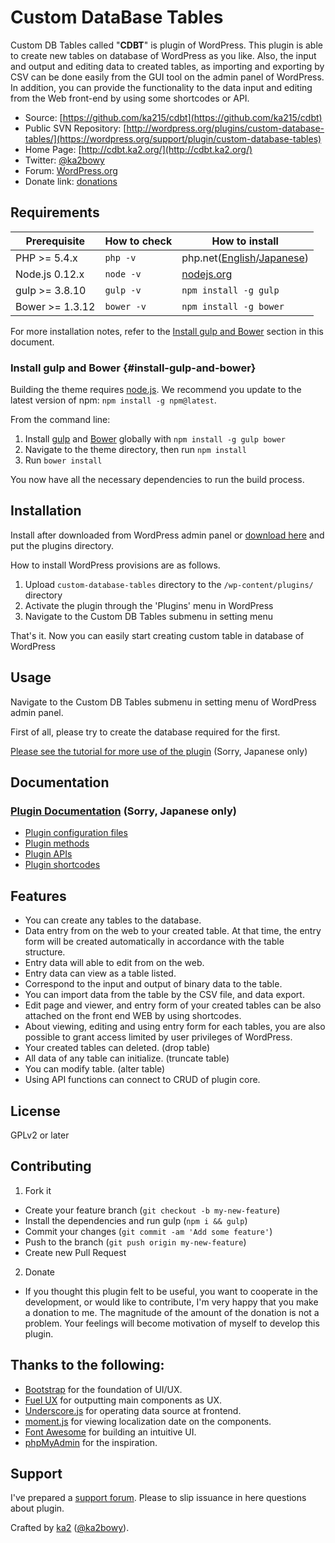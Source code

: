 # Custom DataBase Tables

Custom DB Tables called "__CDBT__" is plugin of WordPress. This plugin is able to create new tables on database of WordPress as you like. Also, the input and output and editing data to created tables, as importing and exporting by CSV can be done easily from the GUI tool on the admin panel of WordPress. In addition, you can provide the functionality to the data input and editing from the Web front-end by using some shortcodes or API.

* Source: [https://github.com/ka215/cdbt](https://github.com/ka215/cdbt)
* Public SVN Repository: [http://wordpress.org/plugins/custom-database-tables/](https://wordpress.org/support/plugin/custom-database-tables)
* Home Page: [http://cdbt.ka2.org/](http://cdbt.ka2.org/)
* Twitter: [@ka2bowy](https://twitter.com/ka2bowy)
* Forum: [WordPress.org](https://wordpress.org/support/plugin/custom-database-tables)
* Donate link: [donations](https://www.paypal.com/cgi-bin/webscr?cmd=_donations&business=2YZY4HWYSWEWG&lc=en_US&currency_code=USD&item_name=)

## Requirements

| Prerequisite    | How to check | How to install
| --------------- | ------------ | ------------- |
| PHP >= 5.4.x    | `php -v`     | php.net([English](http://php.net/manual/en/install.php)/[Japanese](http://php.net/manual/ja/install.php)) |
| Node.js 0.12.x  | `node -v`    | [nodejs.org](http://nodejs.org/) |
| gulp >= 3.8.10  | `gulp -v`    | `npm install -g gulp` |
| Bower >= 1.3.12 | `bower -v`   | `npm install -g bower` |

For more installation notes, refer to the [Install gulp and Bower](#install-gulp-and-bower) section in this document.

### Install gulp and Bower {#install-gulp-and-bower}

Building the theme requires [node.js](http://nodejs.org/download/). We recommend you update to the latest version of npm: `npm install -g npm@latest`.

From the command line:

1. Install [gulp](http://gulpjs.com) and [Bower](http://bower.io/) globally with `npm install -g gulp bower`
2. Navigate to the theme directory, then run `npm install`
3. Run `bower install`

You now have all the necessary dependencies to run the build process.

## Installation

Install after downloaded from WordPress admin panel or [download here](https://github.com/ka215/cdbt) and put the plugins directory.

How to install WordPress provisions are as follows.

1. Upload `custom-database-tables` directory to the `/wp-content/plugins/` directory
2. Activate the plugin through the 'Plugins' menu in WordPress
3. Navigate to the Custom DB Tables submenu in setting menu

That's it. Now you can easily start creating custom table in database of WordPress

## Usage

Navigate to the Custom DB Tables submenu in setting menu of WordPress admin panel.

First of all, please try to create the database required for the first.

[Please see the tutorial for more use of the plugin](http://ka2.org/cdbt/tutorials/) (Sorry, Japanese only)

## Documentation

### [Plugin Documentation](http://ka2.org/cdbt/documentation/) (Sorry, Japanese only)

* [Plugin configuration files](http://ka2.org/cdbt/documentation/plugin-files/)
* [Plugin methods](http://ka2.org/cdbt/documentation/methods/)
* [Plugin APIs](http://ka2.org/cdbt/documentation/apis/)
* [Plugin shortcodes](http://ka2.org/cdbt/documentation/shortcodes/)

## Features

* You can create any tables to the database.
* Data entry from on the web to your created table. At that time, the entry form will be created automatically in accordance with the table structure.
* Entry data will able to edit from on the web.
* Entry data can view as a table listed.
* Correspond to the input and output of binary data to the table.
* You can import data from the table by the CSV file, and data export.
* Edit page and viewer, and entry form of your created tables can be also attached on the front end WEB by using shortcodes.
* About viewing, editing and using entry form for each tables, you are also possible to grant access limited by user privileges of WordPress.
* Your created tables can deleted. (drop table)
* All data of any table can initialize. (truncate table)
* You can modify table. (alter table)
* Using API functions can connect to CRUD of plugin core.

## License

GPLv2 or later

## Contributing

1. Fork it
  * Create your feature branch (`git checkout -b my-new-feature`)
  * Install the dependencies and run gulp (`npm i && gulp`)
  * Commit your changes (`git commit -am 'Add some feature'`)
  * Push to the branch (`git push origin my-new-feature`)
  * Create new Pull Request
2. Donate
  * If you thought this plugin felt to be useful, you want to cooperate in the development, or would like to contribute, I'm very happy that you make a donation to me. The magnitude of the amount of the donation is not a problem. Your feelings will become motivation of myself to develop this plugin.

## Thanks to the following:

* [Bootstrap](http://getbootstrap.com/) for the foundation of UI/UX.
* [Fuel UX](http://getfuelux.com/) for outputting main components as UX.
* [Underscore.js](http://underscorejs.org/) for operating data source at frontend.
* [moment.js](http://momentjs.com/) for viewing localization date on the components.
* [Font Awesome](http://fortawesome.github.io/Font-Awesome/) for building an intuitive UI.
* [phpMyAdmin](http://www.phpmyadmin.net/) for the inspiration.

## Support

I've prepared a [support forum](https://wordpress.org/support/plugin/custom-database-tables). 
Please to slip issuance in here questions about plugin.

Crafted by [ka2](http://ka2.org/) ([@ka2bowy](https://twitter.com/ka2bowy)).
